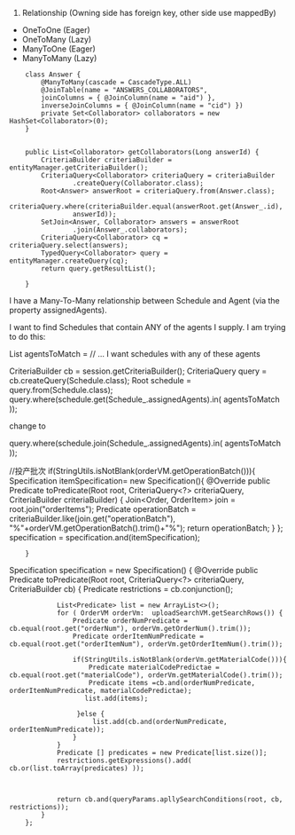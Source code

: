 1. Relationship (Owning side has foreign key, other side use mappedBy)

- OneToOne (Eager)
- OneToMany (Lazy)
- ManyToOne (Eager)
- ManyToMany (Lazy)

```
    class Answer {
        @ManyToMany(cascade = CascadeType.ALL)
        @JoinTable(name = "ANSWERS_COLLABORATORS",
        joinColumns = { @JoinColumn(name = "aid") },
        inverseJoinColumns = { @JoinColumn(name = "cid") })
        private Set<Collaborator> collaborators = new HashSet<Collaborator>(0);
    }


    public List<Collaborator> getCollaborators(Long answerId) {
        CriteriaBuilder criteriaBuilder = entityManager.getCriteriaBuilder();
        CriteriaQuery<Collaborator> criteriaQuery = criteriaBuilder
                .createQuery(Collaborator.class);
        Root<Answer> answerRoot = criteriaQuery.from(Answer.class);
        criteriaQuery.where(criteriaBuilder.equal(answerRoot.get(Answer_.id),
                answerId));
        SetJoin<Answer, Collaborator> answers = answerRoot
                .join(Answer_.collaborators);
        CriteriaQuery<Collaborator> cq = criteriaQuery.select(answers);
        TypedQuery<Collaborator> query = entityManager.createQuery(cq);
        return query.getResultList();

    }
```

I have a Many-To-Many relationship between Schedule and Agent (via the property assignedAgents).

I want to find Schedules that contain ANY of the agents I supply. I am trying to do this:

List<Agent> agentsToMatch = // ... I want schedules with any of these agents

CriteriaBuilder cb = session.getCriteriaBuilder();
CriteriaQuery<Schedule> query = cb.createQuery(Schedule.class);
Root<Schedule> schedule = query.from(Schedule.class);
query.where(schedule.get(Schedule\_.assignedAgents).in( agentsToMatch ));

change to

query.where(schedule.join(Schedule\_.assignedAgents).in( agentsToMatch ));

//投产批次
if(StringUtils.isNotBlank(orderVM.getOperationBatch())){
Specification<Order> itemSpecification= new Specification<Order>(){
@Override
public Predicate toPredicate(Root<Order> root, CriteriaQuery<?> criteriaQuery, CriteriaBuilder criteriaBuilder) {
Join<Order, OrderItem> join = root.join("orderItems");
Predicate operationBatch = criteriaBuilder.like(join.get("operationBatch"), "%"+orderVM.getOperationBatch().trim()+"%");
return operationBatch;
}
};
specification = specification.and(itemSpecification);

        }

Specification specification = new Specification<OrderItem>() {
@Override
public Predicate toPredicate(Root<OrderItem> root, CriteriaQuery<?> criteriaQuery, CriteriaBuilder cb) {
Predicate restrictions = cb.conjunction();

                List<Predicate> list = new ArrayList<>();
                for ( OrderVM orderVm:  uploadSearchVM.getSearchRows()) {
                    Predicate orderNumPredicate =  cb.equal(root.get("orderNum"), orderVm.getOrderNum().trim());
                    Predicate orderItemNumPredicate = cb.equal(root.get("orderItemNum"), orderVm.getOrderItemNum().trim());

                    if(StringUtils.isNotBlank(orderVm.getMaterialCode())){
                        Predicate materialCodePredictae = cb.equal(root.get("materialCode"), orderVm.getMaterialCode().trim());
                        Predicate items =cb.and(orderNumPredicate, orderItemNumPredicate, materialCodePredictae);
                       list.add(items);

                     }else {
                         list.add(cb.and(orderNumPredicate, orderItemNumPredicate));
                    }
                }
                Predicate [] predicates = new Predicate[list.size()];
                restrictions.getExpressions().add( cb.or(list.toArray(predicates) ));



                return cb.and(queryParams.apllySearchConditions(root, cb, restrictions));
            }
        };
